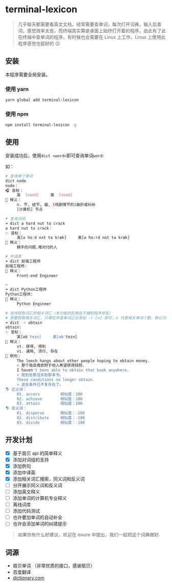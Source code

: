 # terminal-lexicon

> 几乎每天都需要看英文文档，经常需要查单词，每次打开词典，输入后查词，感觉效率太低，而终端其实算是桌面上始终打开着的程序，由此有了此在终端中查单词的程序。有时候也会需要在 Linux 上工作，Linux 上使用此程序感觉也挺好的 😉

## 安装

本程序需要全局安装。

### 使用 yarn

```bash
yarn global add terminal-lexicon
```

### 使用 npm

```bash
npm install terminal-lexicon -g
```

## 使用

安装成功后，使用`dict <word>`即可查询单词`word`:

如：

```bash
# 查询单个单词
dict node
node：
🎧 音标：
     英  [nəʊd]     美  [noʊd]
🌈 释义：
     n. 节, 结节, 瘤, (戏剧情节的)曲折或纠纷
     [计算机] 节点
```

```bash
# 查询词组
➜ dict a hard nut to crack
a hard nut to crack：
✨ 音标：
     英[ə hɑːd nʌt tə kræk]     美[ə hɑːrd nʌt tə kræk]
🌈 释义：
     棘手的问题,难对付的人
```

```bash
# 中译英
➜ dict 前端工程师
前端工程师:
🌈 释义：
     Front-end Engineer

~
➜ dict Python工程师
Python工程师:
🌈 释义：
     Python Engineer
```

```bash
# 支持获取词汇的相关词汇（本功能的初衷在于辅助程序命名）
# 想要获取相关词汇，只需在所查单词之后添加 -r [n] 即可，n 代表相关单词个数，默认为3
➜ dict -r obtain
obtain:
✨ 音标：
     英[əb'teɪn]     美[əb'teɪn]
🌈 释义：
     vt. 获得, 得到
     vi. 通用, 流行, 存在
🍭 例句：
     The leech hangs about other people hoping to obtain money.
     > 那个吸血鬼依附于他人希望获得钱财。
     I haven't been able to obtain that book anywhere.
     > 我到处都没买到那本书。
     These conditions no longer obtain.
     > 这些条件已不复存在了。
🌎 近义词：
     01. access         相似度：100
     02. achieve        相似度：100
     03. attain         相似度：100
🌎 反义词：
     01. disperse       相似度：-100
     02. distribute     相似度：-100
     03. divide         相似度：-100
```

## 开发计划

* [x] 基于扇贝 api 的简单释义
* [x] 添加对词组的支持
* [x] 添加例句
* [x] 添加中译英
* [x] 添加相关词汇搜索，同义词和反义词
* [ ] 分开展示同义词和反义词
* [ ] 添加英文释义
* [ ] 添加单词的计算机专业释义
* [ ] 离线词库
* [ ] 添加代码测试
* [ ] 也许要加单词的自动补全
* [ ] 也许会添加单词的纠错提示

> 如果你有什么好建议，欢迎在 issure 中提出，我们一起把这个词典做好.

## 词源

* 扇贝单词 （非常优质的接口，感谢扇贝）
* 百度翻译
* [dictionary.com](http://www.dictionary.com/)
